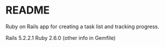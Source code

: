 # README

Ruby on Rails app for creating a task list and tracking progress.

Rails 5.2.2.1
Ruby 2.6.0
(other info in Gemfile)
